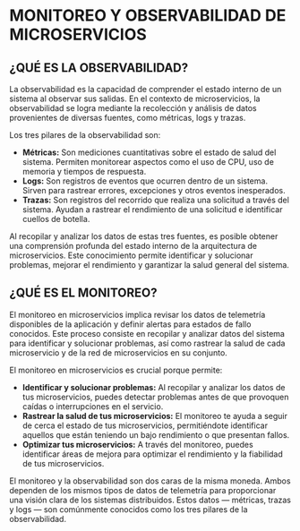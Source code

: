 MONITOREO Y OBSERVABILIDAD DE MICROSERVICIOS
===
## ¿QUÉ ES LA OBSERVABILIDAD?
La observabilidad es la capacidad de comprender el estado interno de un sistema al observar sus salidas. En el contexto de microservicios, la observabilidad se logra mediante la recolección y análisis de datos provenientes de diversas fuentes, como métricas, logs y trazas.

Los tres pilares de la observabilidad son:
- **Métricas:** Son mediciones cuantitativas sobre el estado de salud del sistema. Permiten monitorear aspectos como el uso de CPU, uso de memoria y tiempos de respuesta.
- **Logs:** Son registros de eventos que ocurren dentro de un sistema. Sirven para rastrear errores, excepciones y otros eventos inesperados. 
- **Trazas:** Son registros del recorrido que realiza una solicitud a través del sistema. Ayudan a rastrear el rendimiento de una solicitud e identificar cuellos de botella.

Al recopilar y analizar los datos de estas tres fuentes, es posible obtener una comprensión profunda del estado interno de la arquitectura de microservicios. Este conocimiento permite identificar y solucionar problemas, mejorar el rendimiento y garantizar la salud general del sistema.

## ¿QUÉ ES EL MONITOREO?
El monitoreo en microservicios implica revisar los datos de telemetría disponibles de la aplicación y definir alertas para estados de fallo conocidos. Este proceso consiste en recopilar y analizar datos del sistema para identificar y solucionar problemas, así como rastrear la salud de cada microservicio y de la red de microservicios en su conjunto.

El monitoreo en microservicios es crucial porque permite:
- **Identificar y solucionar problemas:** Al recopilar y analizar los datos de tus microservicios, puedes detectar problemas antes de que provoquen caídas o interrupciones en el servicio. 
- **Rastrear la salud de tus microservicios:** El monitoreo te ayuda a seguir de cerca el estado de tus microservicios, permitiéndote identificar aquellos que están teniendo un bajo rendimiento o que presentan fallos. 
- **Optimizar tus microservicios:** A través del monitoreo, puedes identificar áreas de mejora para optimizar el rendimiento y la fiabilidad de tus microservicios.

El monitoreo y la observabilidad son dos caras de la misma moneda. Ambos dependen de los mismos tipos de datos de telemetría para proporcionar una visión clara de los sistemas distribuidos. Estos datos — métricas, trazas y logs — son comúnmente conocidos como los tres pilares de la observabilidad.
